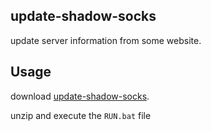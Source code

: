 update-shadow-socks
----------------------
update server information from some website.

Usage
----------------------
download [update-shadow-socks](https://github.com/undeadmouse/update-shadow-socks/blob/master/update_shadowsocks.zip).

unzip and execute the `RUN.bat` file
